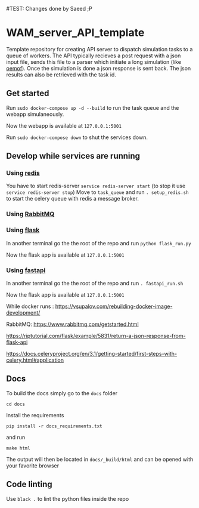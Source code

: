 #TEST: Changes done by Saeed ;P

# WAM_server_API_template
Template repository for creating API server to dispatch simulation tasks to a queue of workers.
The API typically recieves a post request with a json input file, sends this file to a parser which
initiate a long simulation (like [oemof](https://github.com/oemof/oemof)). Once the simulation
 is done a json response is sent back. The json results can also be retrieved with the task id.

## Get started

Run `sudo docker-compose up -d --build` to run the task queue and the webapp simulaneously.

Now the webapp is available at `127.0.0.1:5001`

Run `sudo docker-compose down` to shut the services down.

## Develop while services are running

### Using [redis](https://redis.io/documentation)

You have to start redis-server
`service redis-server start`
(to stop it use `service redis-server stop`)
Move to `task_queue` and run `. setup_redis.sh` to start the celery queue with redis a message
 broker.

### Using [RabbitMQ](https://www.rabbitmq.com/getstarted.html)


### Using [flask](https://fastapi.tiangolo.com/)

In another terminal go the the root of the repo and run `python flask_run.py`

Now the flask app is available at `127.0.0.1:5001`

### Using [fastapi](https://fastapi.tiangolo.com/)

In another terminal go the the root of the repo and run `. fastapi_run.sh`

Now the flask app is available at `127.0.0.1:5001`

While docker runs :
https://vsupalov.com/rebuilding-docker-image-development/

RabbitMQ:
https://www.rabbitmq.com/getstarted.html

https://riptutorial.com/flask/example/5831/return-a-json-response-from-flask-api

https://docs.celeryproject.org/en/3.1/getting-started/first-steps-with-celery.html#application

## Docs

To build the docs simply go to the `docs` folder

    cd docs

Install the requirements

    pip install -r docs_requirements.txt

and run

    make html

The output will then be located in `docs/_build/html` and can be opened with your favorite browser

## Code linting

Use `black .` to lint the python files inside the repo

